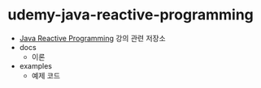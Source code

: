 # udemy-java-reactive-programming

* [Java Reactive Programming](https://www.udemy.com/course/complete-java-reactive-programming/) 강의 관련 저장소
* docs 
    * 이론
* examples 
    * 예제 코드